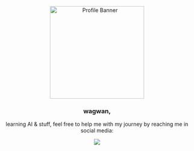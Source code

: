 <div align="center">

<a href="https://static.wikia.nocookie.net/logopedia/images/e/e8/DropoutBear.svg/revision/latest/scale-to-width-down/250?cb=20240115192643">
  <img src="https://static.wikia.nocookie.net/logopedia/images/e/e8/DropoutBear.svg/revision/latest/scale-to-width-down/250?cb=20240115192643" width="250" height="246" alt="Profile Banner">
</a>

<h3>wagwan,</h3>

<p>learning AI & stuff, feel free to help me with my journey by reaching me in social media:</p>

<a href="https://twitter.com/raulfalks">
  <img src="https://img.shields.io/badge/@raulfalks-9F3443?style=for-the-badge&logo=twitter&labelColor=9F3443&color=9F3443&logoColor=E0A04F&label=%40raulfalks"/>
</a>

</div>
